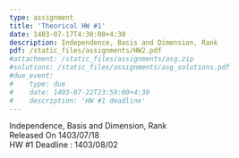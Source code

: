 ```yaml
---
type: assignment
title: 'Theorical HW #1'
date: 1403-07-17T4:30:00+4:30
description: Independence, Basis and Dimension, Rank
pdf: /static_files/assignments/HW2.pdf
#attachment: /static_files/assignments/asg.zip
#solutions: /static_files/assignments/asg_solutions.pdf
#due_event: 
#    type: due
#    date: 1403-07-22T23:59:00+4:30
#    description: 'HW #1 deadline'
---
```

Independence, Basis and Dimension, Rank<br>
Released On 1403/07/18<br>
HW #1 Deadline : 1403/08/02 
